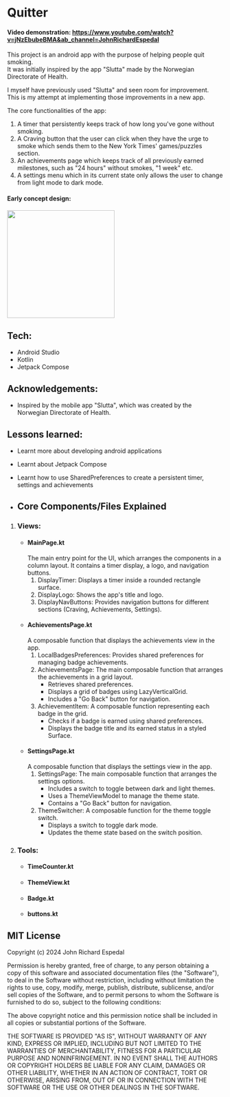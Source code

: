 # Quitter #

#### Video demonstration: https://www.youtube.com/watch?v=jNzEbubeBMA&ab_channel=JohnRichardEspedal

This project is an android app with the purpose of helping people quit smoking.  
It was initially inspired by the app "Slutta" made by the Norwegian Directorate of Health. 

I myself have previously used "Slutta" and seen room for improvement.  
This is my attempt at implementing those improvements in a new app.

The core functionalities of the app:
1. A timer that persistently keeps track of how long you've gone without smoking.
2. A Craving button that the user can click when they have the urge to smoke which sends them to the New York Times' games/puzzles section.
3. An achievements page which keeps track of all previously earned milestones, such as "24 hours" without smokes, "1 week" etc.
4. A settings menu which in its current state only allows the user to change from light mode to dark mode.

#### Early concept design:  
<img width="250" src="https://github.com/Johnricharde/Quitter/assets/117681128/0c3dfb84-ae3b-4f5a-aa45-ff4aebd9f475">

## Tech: ##
- Android Studio
- Kotlin
- Jetpack Compose

## Acknowledgements: ##
- Inspired by the mobile app "Slutta", which was created by the Norwegian Directorate of Health.

## Lessons learned: ##
- Learnt more about developing android applications
- Learnt about Jetpack Compose
- Learnt how to use SharedPreferences to create a persistent timer, settings and achievements

- ## Core Components/Files Explained ##
1. ### Views: ###
   - #### MainPage.kt ####
      The main entry point for the UI, which arranges the components in a column layout. It contains a timer display, a logo, and navigation buttons.
      1. DisplayTimer: Displays a timer inside a rounded rectangle surface.
      2. DisplayLogo: Shows the app's title and logo.
      3. DisplayNavButtons: Provides navigation buttons for different sections (Craving, Achievements, Settings).
   - #### AchievementsPage.kt ####
      A composable function that displays the achievements view in the app.
      1. LocalBadgesPreferences: Provides shared preferences for managing badge achievements.
      2. AchievementsPage: The main composable function that arranges the achievements in a grid layout.
         - Retrieves shared preferences.
         - Displays a grid of badges using LazyVerticalGrid.
         - Includes a "Go Back" button for navigation.
      3. AchievementItem: A composable function representing each badge in the grid.
         - Checks if a badge is earned using shared preferences.
         - Displays the badge title and its earned status in a styled Surface.
   - #### SettingsPage.kt ####
      A composable function that displays the settings view in the app.
      1. SettingsPage: The main composable function that arranges the settings options.
         - Includes a switch to toggle between dark and light themes.
         - Uses a ThemeViewModel to manage the theme state.
         - Contains a "Go Back" button for navigation.
      2. ThemeSwitcher: A composable function for the theme toggle switch.
         - Displays a switch to toggle dark mode.
         - Updates the theme state based on the switch position.
2. ### Tools: ###
     - #### TimeCounter.kt ####
     - #### ThemeView.kt ####
     - #### Badge.kt ####
     - #### buttons.kt ####

## MIT License ##
Copyright (c) 2024 John Richard Espedal

Permission is hereby granted, free of charge, to any person obtaining a copy of this software and associated documentation files (the "Software"), to deal in the Software without restriction, including without limitation the rights to use, copy, modify, merge, publish, distribute, sublicense, and/or sell copies of the Software, and to permit persons to whom the Software is furnished to do so, subject to the following conditions:

The above copyright notice and this permission notice shall be included in all copies or substantial portions of the Software.

THE SOFTWARE IS PROVIDED "AS IS", WITHOUT WARRANTY OF ANY KIND, EXPRESS OR IMPLIED, INCLUDING BUT NOT LIMITED TO THE WARRANTIES OF MERCHANTABILITY, FITNESS FOR A PARTICULAR PURPOSE AND NONINFRINGEMENT. IN NO EVENT SHALL THE AUTHORS OR COPYRIGHT HOLDERS BE LIABLE FOR ANY CLAIM, DAMAGES OR OTHER LIABILITY, WHETHER IN AN ACTION OF CONTRACT, TORT OR OTHERWISE, ARISING FROM, OUT OF OR IN CONNECTION WITH THE SOFTWARE OR THE USE OR OTHER DEALINGS IN THE SOFTWARE.
